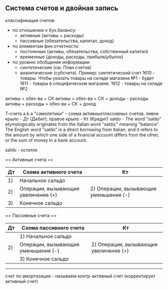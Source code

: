 ## Система счетов и двойная запись


классификация счетов:
- по отношению к бух.балансу:
	- активные (активы + расходы)
	- пассивные (обязательства, капитал, доход)
- по элементам фин.отчетности:
	- постоянные (активы, обязательства, собственный капитал)
	- временные (доходы, расходы, прибыль\убыток)
- по уровню обобщения информации:
	- синтетические (см. План счетов)
	- аналитические (субсчета). Пример: синтетический счет 1610 - товары. Чтобы указать товары на складе магазина №1 - будет 1611 - товары в специфическом магазине. 1612 - товары на складе №2


активы = обяз-ва + СК
активы = обяз-ва + СК + доходы - расходы
активы + расходы = обяз-ва + СК + доход



Т-счета a.k.a "самолетики" - схема активных\пассивных счетов. левое крыло - Дт (Дебит); правое крыло - Кт (Кредит)
saldo - The word "saldo" etymologically originates from the Italian word "saldo," meaning "balance". The English word "saldo" is a direct borrowing from Italian, and it refers to the amount by which one side of a financial account differs from the other, or the sum of money in a bank account. 

saldo - остаток



== Активные счета ==

| **Дт** | **Схема активного счета**           | **Кт**                                 |
|--------|-------------------------------------|----------------------------------------|
| 1)     | Начальное сальдо                    |                                        |
| 2)     | Операции, вызывающие увеличение (+) | 2) Операции, вызывающие уменьшение (-) |
| 3)     | Конечное сальдо                     |                                        |


== Пассивные счета ==

| **Дт** | **Схема пассивного счета**          | **Кт**                                 |
|--------|-------------------------------------|----------------------------------------|
|        | 1) Начальное сальдо                 |                                        |
| 2)     | Операции, вызывающие уменьшение (-) | 2) Операции, вызывающие увеличение (+) |
|        | 3) Конечное сальдо                  |                                        |

---

счет по амортизации - называем контр-активный счет (корректирует активный счет)

